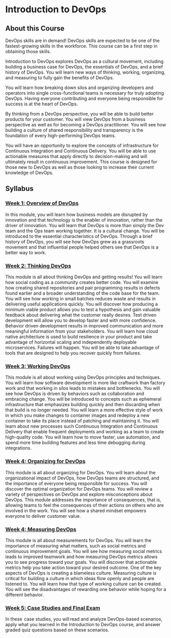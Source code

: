 # Introduction to DevOps
## About this Course
DevOps skills are in demand! DevOps skills are expected to be one of the fastest-growing skills in the workforce. This course can be a first step in obtaining those skills.

Introduction to DevOps explores DevOps as a cultural movement, including building a business case for DevOps, the essentials of DevOps, and a brief history of DevOps. You will learn new ways of thinking, working, organizing, and measuring to fully gain the benefits of DevOps.

You will learn how breaking down silos and organizing developers and operators into single cross-functional teams is necessary for truly adopting DevOps. Having everyone contributing and everyone being responsible for success is at the heart of DevOps.

By thinking from a DevOps perspective, you will be able to build better products for your customer. You will view DevOps from a business perspective as well as for becoming a DevOps practitioner. You will see how building a culture of shared responsibility and transparency is the foundation of every high-performing DevOps teams.  

You will have an opportunity to explore the concepts of infrastructure for Continuous Integration and Continuous Delivery. You will be able to use actionable measures that apply directly to decision-making and will ultimately result in continuous improvement. This course is designed for those new to DevOps as well as those looking to increase their current knowledge of DevOps.

## Syllabus
### [Week 1: Overview of DevOps](./Week1/README.md)
In this module, you will learn how business models are disrupted by innovation and that technology is the enabler of innovation, rather than the driver of innovation. You will learn that DevOps is more than simply the Dev team and the Ops team working together. It is a cultural change. You will be introduced to the essential characteristics of DevOps. Through a brief history of DevOps, you will see how DevOps grew as a grassroots movement and that influential people helped others see that DevOps is a better way to work.

### [Week 2: Thinking DevOps](./Week2/README.md)
This module is all about thinking DevOps and getting results! You will learn how social coding as a community creates better code. You will examine how creating shared repositories and pair programming results in defects found earlier and a broader understanding of the code base for the team. You will see how working in small batches reduces waste and results in delivering useful applications quickly. You will discover how producing a minimum viable product allows you to test a hypothesis and gain valuable feedback about delivering what the customer really desires. Test driven development will allow you to develop faster and with more confidence. Behavior driven development results in improved communication and more meaningful information from your stakeholders. You will learn how cloud native architecture is used to build resilience in your product and take advantage of horizontal scaling and independently deployable microservices. Failures will happen. You will be able to take advantage of tools that are designed to help you recover quickly from failures.

### [Week 3: Working DevOps](./Week3/README.md)
This module is all about working using DevOps principles and techniques. You will learn how software development is more like craftwork than factory work and that working in silos leads to mistakes and bottlenecks. You will see how DevOps is driven by behaviors such as collaboration and embracing change. You will be introduced to concepts such as ephemeral infrastructure that emphasizes building quickly and then discarding when that build is no longer needed. You will learn a more effective style of work in which you make changes to container images and redeploy a new container to take its place instead of patching and maintaining it. You will learn about new processes such Continuous Integration and Continuous Delivery that enable frequent deployments and working as a team to create high-quality code. You will learn how to move faster, use automation, and spend more time building features and less time debugging during integrations.

### [Week 4: Organizing for DevOps](./Week4/README.md)
This module is all about organizing for DevOps. You will learn about the organizational impact of DevOps, how DevOps teams are structured, and the importance of everyone being responsible for success. You will discover the optimal organization for DevOps teams. You will review a variety of perspectives on DevOps and explore misconceptions about DevOps. This module addresses the importance of consequences, that is, allowing teams to feel the consequences of their actions on others who are involved in the work. You will see how a shared mindset empowers everyone to deliver customer value.

### [Week 4: Measuring DevOps](./Week4/README.md)
This module is all about measurements for DevOps. You will learn the importance of measuring what matters, such as social metrics and continuous improvement goals. You will see how measuring social metrics leads to improved teamwork and how measuring DevOps metrics allows you to see progress toward your goals. You will discover that actionable metrics help you take action toward your desired outcome. One of the key aspects of DevOps is creating a blameless culture. Measuring culture is critical for building a culture in which ideas flow openly and people are listened to. You will learn how that type of working culture can be created. You will see the disadvantages of rewarding one behavior while hoping for a different behavior.

### [Week 5: Case Studies and Final Exam](./Week5/README.md)
In these  case studies, you will read and analyze DevOps-based scenarios, apply what you learned in the Introduction to DevOps course, and answer graded quiz questions based on these scenarios.
